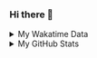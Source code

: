 ### Hi there 👋

<!--
**cdfmlr/cdfmlr** is a ✨ _special_ ✨ repository because its `README.md` (this file) appears on your GitHub profile.

Here are some ideas to get you started:

- 🔭 I’m currently working on ...
- 🌱 I’m currently learning ...
- 👯 I’m looking to collaborate on ...
- 🤔 I’m looking for help with ...
- 💬 Ask me about ...
- 📫 How to reach me: ...
- 😄 Pronouns: ...
- ⚡ Fun fact: ...
-->

<details>

<summary>My Wakatime Data</summary>

<!--START_SECTION:waka-->
![Lines of code](https://img.shields.io/badge/From%20Hello%20World%20I%27ve%20Written-679988%20lines%20of%20code-blue)

**🐱 My Github Data** 

> 🏆 209 Contributions in the Year 2021
 > 
> 📦 286.8 kB Used in Github's Storage 
 > 
> 🚫 Not Opted to Hire
 > 
> 📜 38 Public Repositories 
 > 
> 🔑 6 Private Repositories  
 > 
**I'm an Early 🐤** 

```text
🌞 Morning    125 commits    ██████░░░░░░░░░░░░░░░░░░░   24.27% 
🌆 Daytime    233 commits    ███████████░░░░░░░░░░░░░░   45.24% 
🌃 Evening    146 commits    ███████░░░░░░░░░░░░░░░░░░   28.35% 
🌙 Night      11 commits     ░░░░░░░░░░░░░░░░░░░░░░░░░   2.14%

```
📅 **I'm Most Productive on Friday** 

```text
Monday       55 commits     ██░░░░░░░░░░░░░░░░░░░░░░░   10.68% 
Tuesday      83 commits     ████░░░░░░░░░░░░░░░░░░░░░   16.12% 
Wednesday    83 commits     ████░░░░░░░░░░░░░░░░░░░░░   16.12% 
Thursday     72 commits     ███░░░░░░░░░░░░░░░░░░░░░░   13.98% 
Friday       88 commits     ████░░░░░░░░░░░░░░░░░░░░░   17.09% 
Saturday     61 commits     ███░░░░░░░░░░░░░░░░░░░░░░   11.84% 
Sunday       73 commits     ███░░░░░░░░░░░░░░░░░░░░░░   14.17%

```


📊 **This Week I Spent My Time On** 

```text
⌚︎ Time Zone: Asia/Shanghai

```

**I Mostly Code in Go** 

```text
Go                       10 repos            ██████░░░░░░░░░░░░░░░░░░░   25.64% 
Python                   9 repos             █████░░░░░░░░░░░░░░░░░░░░   23.08% 
Java                     4 repos             ██░░░░░░░░░░░░░░░░░░░░░░░   10.26% 
Jupyter Notebook         4 repos             ██░░░░░░░░░░░░░░░░░░░░░░░   10.26% 
HTML                     2 repos             █░░░░░░░░░░░░░░░░░░░░░░░░   5.13%

```



 Last Updated on 16/07/2021
<!--END_SECTION:waka-->

</details>

<details>
 
 <summary>My GitHub Stats</summary>

[![CDFMLR's github stats](https://github-readme-stats.vercel.app/api?username=cdfmlr&count_private=true&show_icons=true)](https://github.com/anuraghazra/github-readme-stats)

</details>
